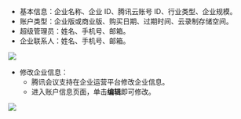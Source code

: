 - 基本信息：企业名称、企业 ID、腾讯云账号 ID、行业类型、企业规模。
- 账户类型：企业版或商业版、购买日期、过期时间、云录制存储空间。
- 超级管理员：姓名、手机号、邮箱。
- 企业联系人：姓名、手机号、邮箱。

![](https://qcloudimg.tencent-cloud.cn/raw/b69d6393c81cb8dcb6b0b51fc73621c1.png)
- 修改企业信息：
	- 腾讯会议支持在企业运营平台修改企业信息。
	- 进入账户信息页面，单击**编辑**即可修改。

![](https://qcloudimg.tencent-cloud.cn/raw/905b7aa9bd37a3e28f080a3795f328b4.png)
